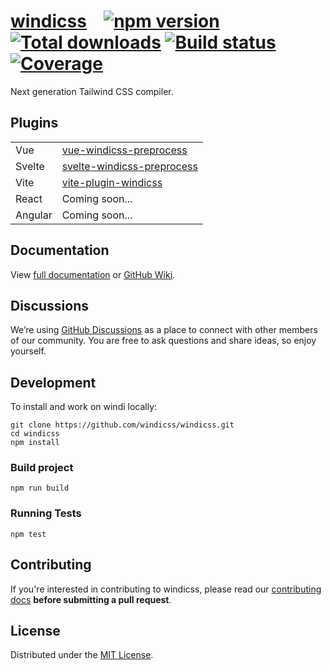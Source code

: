 # [windicss](https://github.com/windicss/windicss/wiki) &ensp; [![npm version](https://img.shields.io/npm/v/windicss.svg)](https://www.npmjs.com/package/windicss) [![Total downloads](https://img.shields.io/npm/dt/windicss.svg)](https://www.npmjs.com/package/windicss) [![Build status](https://img.shields.io/github/workflow/status/windicss/windicss/Node.js%20CI)](https://github.com/windicss/windicss/actions) [![Coverage](https://img.shields.io/codecov/c/github/windicss/windicss/dev.svg?sanitize=true)](https://codecov.io/gh/windicss/windicss)

Next generation Tailwind CSS compiler.

## Plugins

| | |
| --- | --- |
| Vue | [vue-windicss-preprocess](https://github.com/windicss/vue-windicss-preprocess) |
| Svelte | [svelte-windicss-preprocess](https://github.com/windicss/svelte-windicss-preprocess) |
| Vite | [vite-plugin-windicss](https://github.com/windicss/vite-plugin-windicss) |
| React | Coming soon... |
| Angular | Coming soon... |

## Documentation

View [full documentation](http://windicss.netlify.app/) or [GitHub Wiki](https://github.com/windicss/windicss/wiki/Introduction).

## Discussions

We’re using [GitHub Discussions](https://github.com/windicss/windicss/discussions) as a place to connect with other members of our community. You are free to ask questions and share ideas, so enjoy yourself.

## Development

To install and work on windi locally:

    git clone https://github.com/windicss/windicss.git
    cd windicss
    npm install

### Build project

    npm run build

### Running Tests

    npm test

## Contributing

If you're interested in contributing to windicss, please read our [contributing docs](https://github.com/windicss/windicss/blob/main/CONTRIBUTING.md) **before submitting a pull request**.

## License

Distributed under the [MIT License](https://github.com/windicss/windicss/blob/main/LICENSE).
